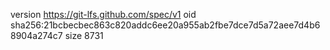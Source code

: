 version https://git-lfs.github.com/spec/v1
oid sha256:21bcbecbec863c820addc6ee20a955ab2fbe7dce7d5a72aee7d4b68904a274c7
size 8731
